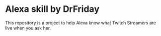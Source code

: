 <h1>Alexa skill by DrFriday </h1>

This repository is a project to help Alexa know what Twitch Streamers are live when you ask her. 

